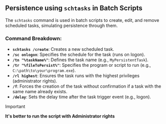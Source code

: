 ## Persistence using `schtasks` in Batch Scripts

The `schtasks` command is used in batch scripts to create, edit, and remove scheduled tasks, simulating persistence through them.

### Command Breakdown:

- **`schtasks /create`**: Creates a new scheduled task.
- **`/sc onlogon`**: Specifies the schedule for the task (runs on logon).
- **`/tn "%taskName%"`**: Defines the task name (e.g., `MyPersistentTask`).
- **`/tr "%fileToPersist%"`**: Specifies the program or script to run (e.g., `C:\path\to\your\program.exe`).
- **`/rl highest`**: Ensures the task runs with the highest privileges (administrator rights).
- **`/f`**: Forces the creation of the task without confirmation if a task with the same name already exists.
- **`/delay`**: Sets the delay time after the task trigger event (e.g., logon).
> [!IMPORTANT]
> **It's better to run the script with Administrator rights**
